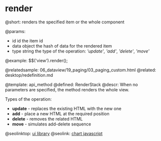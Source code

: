 render
=============



@short:
	renders the specified item or the whole component

@params:
- id		id		the item id
- data		object		the hash of data for the rendered item
- type		string		the type of the operation: <i>'update'</i>, <i>'add'</i>, <i>'delete'</i>, <i>'move'</i>


@example:
$$('view').render();

@relatedsample:
	06_dataview/19_paging/03_paging_custom.html
@related: 
	desktop/redefinition.md

@template:	api_method
@defined:	RenderStack	
@descr:
When no parameters are specified, the method renders the whole view.

Types of the operation:

- **update** - replaces the existing HTML with the new one
- **add** - place a new HTML at the required position
- **delete** - removes the related HTML
- **move** - simulates add-delete sequence






@seolinktop: [ui library](https://webix.com)
@seolink: [chart javascript](https://webix.com/widget/charts/)